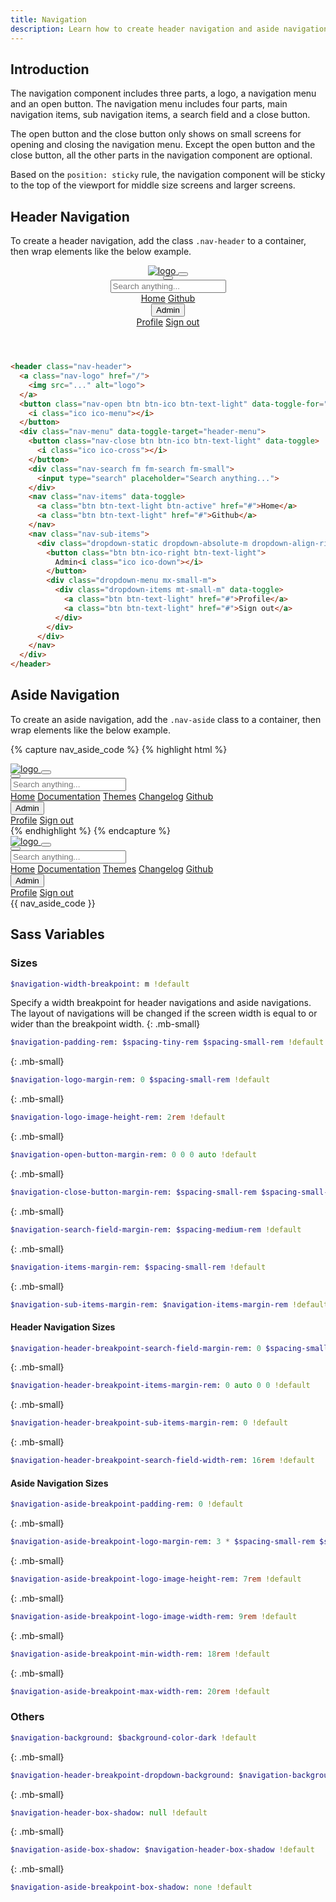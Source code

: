 ```yaml
---
title: Navigation
description: Learn how to create header navigation and aside navigation in Luda.
---
```



## Introduction
The navigation component includes three parts, a logo, a navigation menu and an open button.
The navigation menu includes four parts, main navigation items, sub navigation items,
a search field and a close button.

The open button and the close button only shows on small screens for opening and closing the navigation menu.
Except the open button and the close button, all the other parts in the navigation component are optional.

Based on the `position: sticky` rule, the navigation component will be sticky to the top of the
viewport for middle size screens and larger screens.

## Header Navigation
To create a header navigation, add the class `.nav-header` to a container, then wrap
elements like the below example.
<header class="nav-header sti my-small">
  <a class="nav-logo" data-turbolinks="false" href="#header-navigation">
    <img src="{{ '/assets/img/logo-text.svg' | relative_url }}" alt="logo">
  </a>
  <button class="nav-open btn btn-ico btn-text-light" data-toggle-for="header-menu">
    <i class="ico ico-menu"></i>
  </button>
  <div class="nav-menu" data-toggle-target="header-menu">
    <button class="nav-close btn btn-ico btn-text-light" data-toggle>
      <i class="ico ico-cross"></i>
    </button>
    <div class="nav-search fm fm-search fm-small">
      <input type="search" placeholder="Search anything...">
    </div>
    <nav class="nav-items" data-toggle>
      <a class="btn btn-text-light btn-active" data-turbolinks="false" href="#header-navigation">Home</a>
      <a class="btn btn-text-light" data-turbolinks="false" href="#header-navigation">Github</a>
    </nav>
    <nav class="nav-sub-items">
      <div class="dropdown-static dropdown-absolute-m dropdown-align-right">
        <button class="btn btn-ico-right btn-text-light">
          Admin<i class="ico ico-down"></i>
        </button>
        <div class="dropdown-menu mx-small-m">
          <div class="dropdown-items mt-small-m" data-toggle>
            <a class="btn btn-text-light" data-turbolinks="false" href="#header-navigation">Profile</a>
            <a class="btn btn-text-light" data-turbolinks="false" href="#header-navigation">Sign out</a>
          </div>
        </div>
      </div>
    </nav>
  </div>
</header>

``` html
<header class="nav-header">
  <a class="nav-logo" href="/">
    <img src="..." alt="logo">
  </a>
  <button class="nav-open btn btn-ico btn-text-light" data-toggle-for="header-menu">
    <i class="ico ico-menu"></i>
  </button>
  <div class="nav-menu" data-toggle-target="header-menu">
    <button class="nav-close btn btn-ico btn-text-light" data-toggle>
      <i class="ico ico-cross"></i>
    </button>
    <div class="nav-search fm fm-search fm-small">
      <input type="search" placeholder="Search anything...">
    </div>
    <nav class="nav-items" data-toggle>
      <a class="btn btn-text-light btn-active" href="#">Home</a>
      <a class="btn btn-text-light" href="#">Github</a>
    </nav>
    <nav class="nav-sub-items">
      <div class="dropdown-static dropdown-absolute-m dropdown-align-right">
        <button class="btn btn-ico-right btn-text-light">
          Admin<i class="ico ico-down"></i>
        </button>
        <div class="dropdown-menu mx-small-m">
          <div class="dropdown-items mt-small-m" data-toggle>
            <a class="btn btn-text-light" href="#">Profile</a>
            <a class="btn btn-text-light" href="#">Sign out</a>
          </div>
        </div>
      </div>
    </nav>
  </div>
</header>
```




## Aside Navigation
To create an aside navigation, add the `.nav-aside` class to a container, then wrap elements
like the below example.

{% capture nav_aside_code %}
{% highlight html %}
<aside class="nav-aside">
  <a class="nav-logo" href="/">
    <img src="..." alt="logo">
  </a>
  <button class="nav-open btn btn-ico btn-text-light" data-toggle-for="aside-menu">
    <i class="ico ico-menu"></i>
  </button>
  <div class="nav-menu" data-toggle-target="aside-menu">
    <button class="nav-close btn btn-ico btn-text-light" data-toggle>
      <i class="ico ico-cross"></i>
    </button>
    <div class="nav-search fm fm-search fm-small">
      <input type="search" placeholder="Search anything...">
    </div>
    <nav class="nav-items" data-toggle>
      <a class="btn btn-text-light btn-active" href="#">Home</a>
      <a class="btn btn-text-light" href="#">Documentation</a>
      <a class="btn btn-text-light" href="#">Themes</a>
      <a class="btn btn-text-light" href="#">Changelog</a>
      <a class="btn btn-text-light" href="#">Github</a>
    </nav>
    <nav class="nav-sub-items">
      <div class="dropdown-static">
        <button class="btn btn-ico-right btn-text-light" data-none-toggle>
          Admin<i class="ico ico-down"></i>
        </button>
        <div class="dropdown-menu">
          <div class="dropdown-items" data-toggle>
            <a class="btn btn-text-light" href="#">Profile</a>
            <a class="btn btn-text-light" href="#">Sign out</a>
          </div>
        </div>
      </div>
    </nav>
  </div>
</aside>
{% endhighlight %}
{% endcapture %}

<div class="d-block d-flex-m my-small">
  <aside class="nav-aside">
    <a class="nav-logo" data-turbolinks="false" href="#aside-navigation">
      <img src="{{ '/assets/img/logo-text.svg' | relative_url }}" alt="logo">
    </a>
    <button class="nav-open btn btn-ico btn-text-light" data-toggle-for="aside-menu">
      <i class="ico ico-menu"></i>
    </button>
    <div class="nav-menu" data-toggle-target="aside-menu">
      <button class="nav-close btn btn-ico btn-text-light" data-toggle>
        <i class="ico ico-cross"></i>
      </button>
      <div class="nav-search fm fm-search fm-small">
        <input type="search" placeholder="Search anything...">
      </div>
      <nav class="nav-items" data-toggle>
        <a class="btn btn-text-light btn-active" data-turbolinks="false" href="#aside-navigation">Home</a>
        <a class="btn btn-text-light" data-turbolinks="false" href="#aside-navigation">Documentation</a>
        <a class="btn btn-text-light" data-turbolinks="false" href="#aside-navigation">Themes</a>
        <a class="btn btn-text-light" data-turbolinks="false" href="#aside-navigation">Changelog</a>
        <a class="btn btn-text-light" data-turbolinks="false" href="#aside-navigation">Github</a>
      </nav>
      <nav class="nav-sub-items">
        <div class="dropdown-static">
          <button class="btn btn-ico-right btn-text-light" data-none-toggle>
            Admin<i class="ico ico-down"></i>
          </button>
          <div class="dropdown-menu">
            <div class="dropdown-items" data-toggle>
              <a class="btn btn-text-light" data-turbolinks="false" href="#aside-navigation">Profile</a>
              <a class="btn btn-text-light" data-turbolinks="false" href="#aside-navigation">Sign out</a>
            </div>
          </div>
        </div>
      </nav>
    </div>
  </aside>
  <div class="mt-small mt-none-m" style="min-width:0">{{ nav_aside_code }}</div>
</div>




## Sass Variables

### Sizes

``` sass
$navigation-width-breakpoint: m !default
```
Specify a width breakpoint for header navigations and aside navigations. The layout of navigations will be changed if the screen width is equal to or wider than the breakpoint width.
{: .mb-small}

``` sass
$navigation-padding-rem: $spacing-tiny-rem $spacing-small-rem !default
```
{: .mb-small}

``` sass
$navigation-logo-margin-rem: 0 $spacing-small-rem !default
```
{: .mb-small}

``` sass
$navigation-logo-image-height-rem: 2rem !default
```
{: .mb-small}

``` sass
$navigation-open-button-margin-rem: 0 0 0 auto !default
```
{: .mb-small}

``` sass
$navigation-close-button-margin-rem: $spacing-small-rem $spacing-small-rem 0 auto !default
```
{: .mb-small}

``` sass
$navigation-search-field-margin-rem: $spacing-medium-rem !default
```
{: .mb-small}

``` sass
$navigation-items-margin-rem: $spacing-small-rem !default
```
{: .mb-small}

``` sass
$navigation-sub-items-margin-rem: $navigation-items-margin-rem !default
```


#### Header Navigation Sizes
``` sass
$navigation-header-breakpoint-search-field-margin-rem: 0 $spacing-small-rem !default
```
{: .mb-small}

``` sass
$navigation-header-breakpoint-items-margin-rem: 0 auto 0 0 !default
```
{: .mb-small}

``` sass
$navigation-header-breakpoint-sub-items-margin-rem: 0 !default
```
{: .mb-small}

``` sass
$navigation-header-breakpoint-search-field-width-rem: 16rem !default
```


#### Aside Navigation Sizes
``` sass
$navigation-aside-breakpoint-padding-rem: 0 !default
```
{: .mb-small}

``` sass
$navigation-aside-breakpoint-logo-margin-rem: 3 * $spacing-small-rem $spacing-medium-rem $spacing-small-rem !default
```
{: .mb-small}

``` sass
$navigation-aside-breakpoint-logo-image-height-rem: 7rem !default
```
{: .mb-small}

``` sass
$navigation-aside-breakpoint-logo-image-width-rem: 9rem !default
```
{: .mb-small}

``` sass
$navigation-aside-breakpoint-min-width-rem: 18rem !default
```
{: .mb-small}

``` sass
$navigation-aside-breakpoint-max-width-rem: 20rem !default
```


### Others
``` sass
$navigation-background: $background-color-dark !default
```
{: .mb-small}

``` sass
$navigation-header-breakpoint-dropdown-background: $navigation-background !default
```
{: .mb-small}

``` sass
$navigation-header-box-shadow: null !default
```
{: .mb-small}

``` sass
$navigation-aside-box-shadow: $navigation-header-box-shadow !default
```
{: .mb-small}

``` sass
$navigation-aside-breakpoint-box-shadow: none !default
```